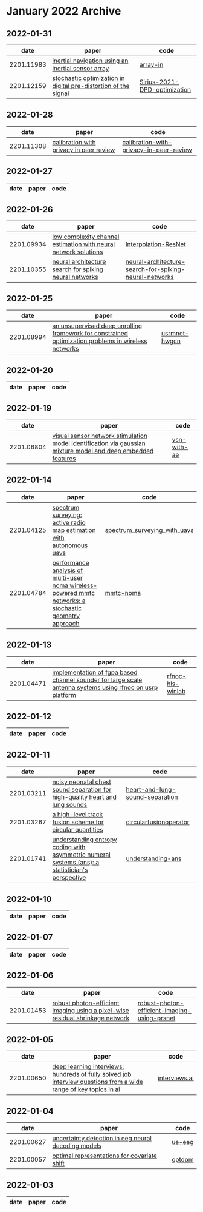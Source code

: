 # January 2022 Archive

## 2022-01-31
|date|paper|code|
|---|---|---|
|2201.11983|[inertial navigation using an inertial sensor array](https://arxiv.org/abs/2201.11983)|[array-in](https://github.com/hcarlsso/array-in)|
|2201.12159|[stochastic optimization in digital pre-distortion of the signal](https://arxiv.org/abs/2201.12159)|[Sirius-2021-DPD-optimization](https://github.com/dmivilensky/Sirius-2021-DPD-optimization)|

## 2022-01-28
|date|paper|code|
|---|---|---|
|2201.11308|[calibration with privacy in peer review](https://arxiv.org/abs/2201.11308)|[calibration-with-privacy-in-peer-review](https://github.com/wenxind/calibration-with-privacy-in-peer-review)|

## 2022-01-27
|date|paper|code|
|---|---|---|

## 2022-01-26
|date|paper|code|
|---|---|---|
|2201.09934|[low complexity channel estimation with neural network solutions](https://arxiv.org/abs/2201.09934)|[Interpolation-ResNet](https://github.com/dianixn/Interpolation-ResNet)|
|2201.10355|[neural architecture search for spiking neural networks](https://arxiv.org/abs/2201.10355)|[neural-architecture-search-for-spiking-neural-networks](https://github.com/intelligent-computing-lab-yale/neural-architecture-search-for-spiking-neural-networks)|

## 2022-01-25
|date|paper|code|
|---|---|---|
|2201.08994|[an unsupervised deep unrolling framework for constrained optimization problems in wireless networks](https://arxiv.org/abs/2201.08994)|[usrmnet-hwgcn](https://github.com/soulven/usrmnet-hwgcn)|

## 2022-01-20
|date|paper|code|
|---|---|---|

## 2022-01-19
|date|paper|code|
|---|---|---|
|2201.06804|[visual sensor network stimulation model identification via gaussian mixture model and deep embedded features](https://arxiv.org/abs/2201.06804)|[vsn-with-ae](https://github.com/luca-varotto/vsn-with-ae)|

## 2022-01-14
|date|paper|code|
|---|---|---|
|2201.04125|[spectrum surveying: active radio map estimation with autonomous uavs](https://arxiv.org/abs/2201.04125)|[spectrum_surveying_with_uavs](https://github.com/uiano/spectrum_surveying_with_uavs)|
|2201.04784|[performance analysis of multi-user noma wireless-powered mmtc networks: a stochastic geometry approach](https://arxiv.org/abs/2201.04784)|[mmtc-noma](https://github.com/thanhluannguyen/mmtc-noma)|

## 2022-01-13
|date|paper|code|
|---|---|---|
|2201.04471|[implementation of fgpa based channel sounder for large scale antenna systems using rfnoc on usrp platform](https://arxiv.org/abs/2201.04471)|[rfnoc-hls-winlab](https://github.com/xilinx/rfnoc-hls-winlab)|

## 2022-01-12
|date|paper|code|
|---|---|---|

## 2022-01-11
|date|paper|code|
|---|---|---|
|2201.03211|[noisy neonatal chest sound separation for high-quality heart and lung sounds](https://arxiv.org/abs/2201.03211)|[heart-and-lung-sound-separation](https://github.com/egrooby-monash/heart-and-lung-sound-separation)|
|2201.03267|[a high-level track fusion scheme for circular quantities](https://arxiv.org/abs/2201.03267)|[circularfusionoperator](https://github.com/soerenkoh/circularfusionoperator)|
|2201.01741|[understanding entropy coding with asymmetric numeral systems (ans): a statistician's perspective](https://arxiv.org/abs/2201.01741)|[understanding-ans](https://github.com/bamler-lab/understanding-ans)|

## 2022-01-10
|date|paper|code|
|---|---|---|

## 2022-01-07
|date|paper|code|
|---|---|---|

## 2022-01-06
|date|paper|code|
|---|---|---|
|2201.01453|[robust photon-efficient imaging using a pixel-wise residual shrinkage network](https://arxiv.org/abs/2201.01453)|[robust-photon-efficient-imaging-using-prsnet](https://github.com/gongxinyao/robust-photon-efficient-imaging-using-prsnet)|

## 2022-01-05
|date|paper|code|
|---|---|---|
|2201.00650|[deep learning interviews: hundreds of fully solved job interview questions from a wide range of key topics in ai](https://arxiv.org/abs/2201.00650)|[interviews.ai](https://github.com/BoltzmannEntropy/interviews.ai)|

## 2022-01-04
|date|paper|code|
|---|---|---|
|2201.00627|[uncertainty detection in eeg neural decoding models](https://arxiv.org/abs/2201.00627)|[ue-eeg](https://github.com/tiehangd/ue-eeg)|
|2201.00057|[optimal representations for covariate shift](https://arxiv.org/abs/2201.00057)|[optdom](https://github.com/ryoungj/optdom)|

## 2022-01-03
|date|paper|code|
|---|---|---|


